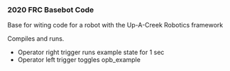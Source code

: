 ### 2020 FRC Basebot Code
Base for witing code for a robot with the Up-A-Creek Robotics framework

Compiles and runs. 
- Operator right trigger runs example state for 1 sec
- Operator left trigger toggles opb_example